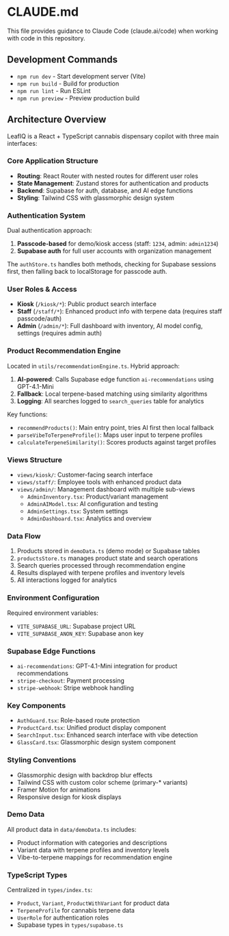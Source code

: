 # CLAUDE.md

This file provides guidance to Claude Code (claude.ai/code) when working with code in this repository.

## Development Commands

- `npm run dev` - Start development server (Vite)
- `npm run build` - Build for production
- `npm run lint` - Run ESLint
- `npm run preview` - Preview production build

## Architecture Overview

LeafIQ is a React + TypeScript cannabis dispensary copilot with three main interfaces:

### Core Application Structure

- **Routing**: React Router with nested routes for different user roles
- **State Management**: Zustand stores for authentication and products
- **Backend**: Supabase for auth, database, and AI edge functions
- **Styling**: Tailwind CSS with glassmorphic design system

### Authentication System

Dual authentication approach:
1. **Passcode-based** for demo/kiosk access (staff: `1234`, admin: `admin1234`)
2. **Supabase auth** for full user accounts with organization management

The `authStore.ts` handles both methods, checking for Supabase sessions first, then falling back to localStorage for passcode auth.

### User Roles & Access

- **Kiosk** (`/kiosk/*`): Public product search interface
- **Staff** (`/staff/*`): Enhanced product info with terpene data (requires staff passcode/auth)
- **Admin** (`/admin/*`): Full dashboard with inventory, AI model config, settings (requires admin auth)

### Product Recommendation Engine

Located in `utils/recommendationEngine.ts`. Hybrid approach:
1. **AI-powered**: Calls Supabase edge function `ai-recommendations` using GPT-4.1-Mini
2. **Fallback**: Local terpene-based matching using similarity algorithms
3. **Logging**: All searches logged to `search_queries` table for analytics

Key functions:
- `recommendProducts()`: Main entry point, tries AI first then local fallback
- `parseVibeToTerpeneProfile()`: Maps user input to terpene profiles
- `calculateTerpeneSimilarity()`: Scores products against target profiles

### Views Structure

- `views/kiosk/`: Customer-facing search interface
- `views/staff/`: Employee tools with enhanced product data
- `views/admin/`: Management dashboard with multiple sub-views
  - `AdminInventory.tsx`: Product/variant management
  - `AdminAIModel.tsx`: AI configuration and testing
  - `AdminSettings.tsx`: System settings
  - `AdminDashboard.tsx`: Analytics and overview

### Data Flow

1. Products stored in `demoData.ts` (demo mode) or Supabase tables
2. `productsStore.ts` manages product state and search operations
3. Search queries processed through recommendation engine
4. Results displayed with terpene profiles and inventory levels
5. All interactions logged for analytics

### Environment Configuration

Required environment variables:
- `VITE_SUPABASE_URL`: Supabase project URL
- `VITE_SUPABASE_ANON_KEY`: Supabase anon key

### Supabase Edge Functions

- `ai-recommendations`: GPT-4.1-Mini integration for product recommendations
- `stripe-checkout`: Payment processing
- `stripe-webhook`: Stripe webhook handling

### Key Components

- `AuthGuard.tsx`: Role-based route protection
- `ProductCard.tsx`: Unified product display component
- `SearchInput.tsx`: Enhanced search interface with vibe detection
- `GlassCard.tsx`: Glassmorphic design system component

### Styling Conventions

- Glassmorphic design with backdrop blur effects
- Tailwind CSS with custom color scheme (primary-* variants)
- Framer Motion for animations
- Responsive design for kiosk displays

### Demo Data

All product data in `data/demoData.ts` includes:
- Product information with categories and descriptions
- Variant data with terpene profiles and inventory levels
- Vibe-to-terpene mappings for recommendation engine

### TypeScript Types

Centralized in `types/index.ts`:
- `Product`, `Variant`, `ProductWithVariant` for product data
- `TerpeneProfile` for cannabis terpene data
- `UserRole` for authentication roles
- Supabase types in `types/supabase.ts`